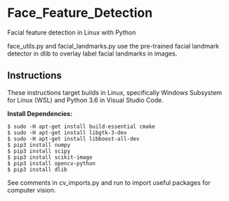 # Face_Feature_Detection
Facial feature detection in Linux with Python

face_utils.py and facial_landmarks.py use the pre-trained facial landmark detector in dlib to overlay label
facial landmarks in images.

## Instructions

These instructions target builds in Linux,
specifically Windows Subsystem for Linux (WSL) and Python 3.6 in Visual Studio Code.

**Install Dependencies:**
```
$ sudo -H apt-get install build-essential cmake
$ sudo -H apt-get install libgtk-3-dev
$ sudo -H apt-get install libboost-all-dev
$ pip3 install numpy
$ pip3 install scipy
$ pip3 install scikit-image
$ pip3 install opencv-python
$ pip3 install dlib
```
See comments in cv_imports.py and run to import useful packages for computer vision.







